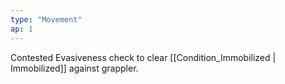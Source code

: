 ```yaml
---
type: "Movement"
ap: 1
---
```


Contested Evasiveness check to clear [[Condition_Immobilized | Immobilized]] against grappler.
